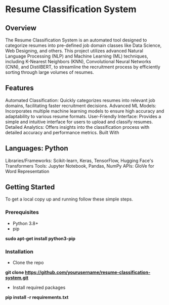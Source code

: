 # Resume Classification System

## Overview

The Resume Classification System is an automated tool designed to categorize resumes into pre-defined job domain classes like Data Science, Web Designing, and others. This project utilizes advanced Natural Language Processing (NLP) and Machine Learning (ML) techniques, including K-Nearest Neighbors (KNN), Convolutional Neural Networks (CNN), and DistilBERT, to streamline the recruitment process by efficiently sorting through large volumes of resumes.

## Features

Automated Classification: Quickly categorizes resumes into relevant job domains, facilitating faster recruitment decisions.
Advanced ML Models: Incorporates multiple machine learning models to ensure high accuracy and adaptability to various resume formats.
User-Friendly Interface: Provides a simple and intuitive interface for users to upload and classify resumes.
Detailed Analytics: Offers insights into the classification process with detailed accuracy and performance metrics.
Built With

## Languages: Python
Libraries/Frameworks: Scikit-learn, Keras, TensorFlow, Hugging Face's Transformers
Tools: Jupyter Notebook, Pandas, NumPy
APIs: GloVe for Word Representation

## Getting Started
To get a local copy up and running follow these simple steps.
### Prerequisites
- Python 3.8+
- pip

**sudo apt-get install python3-pip**

### Installation
- Clone the repo

**git clone https://github.com/yourusername/resume-classification-system.git**
- Install required packages

**pip install -r requirements.txt**
